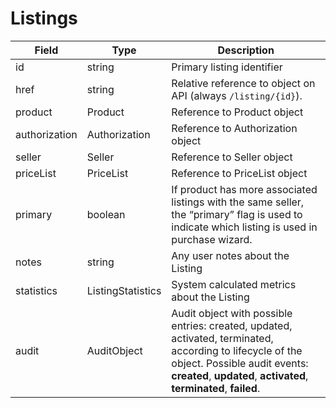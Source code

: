 # Listings

| Field         | Type              | Description                                                                                                                                                                                                    |
| ------------- | ----------------- | -------------------------------------------------------------------------------------------------------------------------------------------------------------------------------------------------------------- |
| id            | string            | Primary listing identifier                                                                                                                                                                                     |
| href          | string            | Relative reference to object on API (always `/listing/{id}`).                                                                                                                                                  |
| product       | Product           | Reference to Product object                                                                                                                                                                                    |
| authorization | Authorization     | Reference to Authorization object                                                                                                                                                                              |
| seller        | Seller            | Reference to Seller object                                                                                                                                                                                     |
| priceList     | PriceList         | Reference to PriceList object                                                                                                                                                                                  |
| primary       | boolean           | If product has more associated listings with the same seller, the “primary” flag is used to indicate which listing is used in purchase wizard.                                                                 |
| notes         | string            | Any user notes about the Listing                                                                                                                                                                               |
| statistics    | ListingStatistics | System calculated metrics about the Listing                                                                                                                                                                    |
| audit         | AuditObject       | Audit object with possible entries: created, updated, activated, terminated, according to lifecycle of the object. Possible audit events: **created**, **updated**, **activated**, **terminated**, **failed**. |
